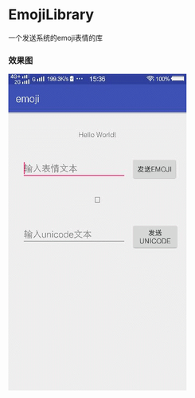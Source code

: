 # EmojiLibrary
一个发送系统的emoji表情的库  

### 效果图  
![image](https://github.com/DyncKathline/EmojiLibrary/blob/master/screenshot/GIF.gif) 
